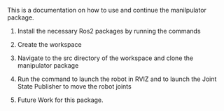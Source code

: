 This is a documentation on how to use and continue the manilpulator package. 
1. Install the necessary Ros2 packages by running the commands 
2. Create the workspace
3. Navigate to the src directory of the workspace and clone the manipulator package
4. Run the command to launch the robot in RVIZ and to launch the Joint State Publisher to move the robot joints

5. Future Work for this package. 
